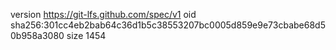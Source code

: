 version https://git-lfs.github.com/spec/v1
oid sha256:301cc4eb2bab64c36d1b5c38553207bc0005d859e9e73cbabe68d50b958a3080
size 1454
